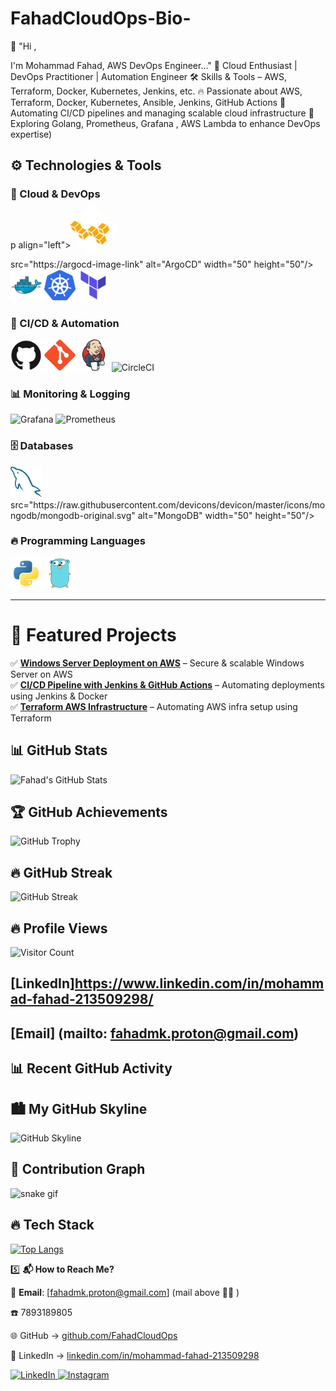 # FahadCloudOps-Bio-


👋 "Hi  ,
 
I'm Mohammad Fahad, AWS DevOps Engineer..."
🔹 Cloud Enthusiast | DevOps Practitioner | Automation Engineer
🛠 Skills & Tools – AWS, Terraform, Docker, Kubernetes, Jenkins, etc.
🔥  Passionate about AWS, Terraform, Docker, Kubernetes, Ansible, Jenkins, GitHub Actions
🔹 Automating CI/CD pipelines and managing scalable cloud infrastructure
🔹 Exploring Golang, Prometheus, Grafana , AWS Lambda to enhance DevOps expertise)

## ⚙️ Technologies & Tools  

### 🚀 Cloud & DevOps  
p align="left">
  <img src="https://raw.githubusercontent.com/devicons/devicon/master/icons/amazonwebservices/amazonwebservices-original.svg" 
       alt="AWS" width="60" height="60" class="aws-icon"/>
</p>

<style>
  .aws-icon {
    animation: rotate 3s infinite linear;
  }

  @keyframes rotate {
    from { transform: rotate(0deg); }
    to { transform: rotate(360deg); }
  }
</style>


   src="https://argocd-image-link" alt="ArgoCD" width="50" height="50"/>
  <img src="https://raw.githubusercontent.com/devicons/devicon/master/icons/docker/docker-original.svg" alt="Docker" width="50" height="50"/>
  <img src="https://raw.githubusercontent.com/devicons/devicon/master/icons/kubernetes/kubernetes-plain.svg" alt="Kubernetes" width="50" height="50"/>
  <img src="https://raw.githubusercontent.com/devicons/devicon/master/icons/terraform/terraform-original.svg" alt="Terraform" width="50" height="50"/>
</p>

### 🔧 CI/CD & Automation  
<p align="left">
  <img src="https://raw.githubusercontent.com/devicons/devicon/master/icons/github/github-original.svg" alt="GitHub Actions" width="50" height="50"/>
  <img src="https://raw.githubusercontent.com/devicons/devicon/master/icons/git/git-original.svg" alt="Git" width="50" height="50"/>
  <img src="https://raw.githubusercontent.com/devicons/devicon/master/icons/jenkins/jenkins-original.svg" alt="Jenkins" width="50" height="50"/>
  <img src="https://circleci.com/assets/logos/circleci-logo.svg" alt="CircleCI" width="50" height="50"/>
</p>

### 📊 Monitoring & Logging  
<p align="left">
  <img src="https://grafana.com/api/assets/grafana_logo" alt="Grafana" width="50" height="50"/>
  <img src="https://upload.wikimedia.org/wikipedia/commons/3/38/Prometheus_software_logo.svg" alt="Prometheus" width="50" height="50"/>
</p>

### 🗄️ Databases  
<p align="left">
  <img src="https://raw.githubusercontent.com/devicons/devicon/master/icons/mysql/mysql-original.svg" alt="MySQL" width="50" height="50"/>
   src="https://raw.githubusercontent.com/devicons/devicon/master/icons/mongodb/mongodb-original.svg" alt="MongoDB" width="50" height="50"/>
</p>

### 🔥 Programming Languages  
<p align="left">
  <img src="https://raw.githubusercontent.com/devicons/devicon/master/icons/python/python-original.svg" alt="Python" width="50" height="50"/>
  <img src="https://raw.githubusercontent.com/devicons/devicon/master/icons/go/go-original.svg" alt="GoLang" width="50" height="50"/>
</p>


---
# 🚀 Featured Projects  
✅ **[Windows Server Deployment on AWS](https://github.com/FahadCloudOps/Windows-Server-Host)** – Secure & scalable Windows Server on AWS  
✅ **[CI/CD Pipeline with Jenkins & GitHub Actions](https://github.com/FahadCloudOps/CI-CD-Pipeline)** – Automating deployments using Jenkins & Docker  
✅ **[Terraform AWS Infrastructure](https://github.com/FahadCloudOps/Terraform-AWS)** – Automating AWS infra setup using Terraform  



## 📊 GitHub Stats  
![Fahad's GitHub Stats](https://github-readme-stats.vercel.app/api?username=FahadCloudOps&show_icons=true&theme=radical)  

## 🏆 GitHub Achievements  
![GitHub Trophy](https://github-profile-trophy.vercel.app/?username=FahadCloudOps&theme=onedark&no-frame=true&margin-w=10)

## 🔥 GitHub Streak  
![GitHub Streak](https://github-readme-streak-stats.herokuapp.com/?user=FahadCloudOps&theme=dark&hide_border=true)

## 🔥 Profile Views  
![Visitor Count](https://komarev.com/ghpvc/?username=FahadCloudOps&color=blue&style=flat-square)

## [LinkedIn]https://www.linkedin.com/in/mohammad-fahad-213509298/
## [Email] (mailto: fahadmk.proton@gmail.com)

## 📊 Recent GitHub Activity  
<!--START_SECTION:activity-->
<!--END_SECTION:activity-->


## 🏙️ My GitHub Skyline  
![GitHub Skyline](https://github.com/FahadCloudOps/FahadCloudOps/blob/main/skyline.png)

  
## 🐍 Contribution Graph  
![snake gif](https://raw.githubusercontent.com/FahadCloudOps/FahadCloudOps/output/github-contribution-grid-snake.svg)




## 🔥 Tech Stack  
[![Top Langs](https://github-readme-stats.vercel.app/api/top-langs/?username=FahadCloudOps&layout=compact&theme=tokyonight)](https://github.com/anuraghazra/github-readme-stats)



5️⃣ **📬 How to Reach Me?**  

📧 **Email**: [fahadmk.proton@gmail.com]
(mail above ☝🏻 )  

☎️ 7893189805

🌐 GitHub → [github.com/FahadCloudOps](https://github.com/FahadCloudOps)

🔗 LinkedIn → [linkedin.com/in/mohammad-fahad-213509298](https://linkedin.com/in/mohammad-fahad-213509298/)


  
<p align="left">
  <a href="https://www.linkedin.com/in/mohammad-fahad-213509298">
    <img src="https://img.shields.io/badge/LinkedIn-0A66C2?style=for-the-badge&logo=linkedin&logoColor=white" alt="LinkedIn">
  </a>
  <a href="https://www.instagram.com/zenith.fady">
    <img src="https://img.shields.io/badge/Instagram-E4405F?style=for-the-badge&logo=instagram&logoColor=white" alt="Instagram">
  </a>
</p>